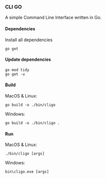 ### CLI GO

A simple Command Line Interface written in Go. 


#### Dependencies

Install all dependencies

    go get

#### Update dependencies

    go mod tidy
    go get -u

#### Build

MacOS & Linux:

    go build -o ./bin/cligo

Windows:

    go build -o ./bin/cligo .    

#### Run

MacOS & Linux:

    ./bin/cligo [args]

Windows:

    bin\cligo.exe [args]